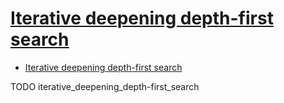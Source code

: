 # [Iterative deepening depth-first search](https://en.wikipedia.org/wiki/Iterative_deepening_depth-first_search)

- [Iterative deepening depth-first search](#iterative-deepening-depth-first-search)












TODO iterative_deepening_depth-first_search